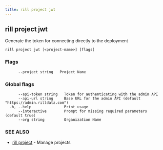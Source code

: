 ```yaml
---
title: rill project jwt
---
```

## rill project jwt

Generate the token for connecting directly to the deployment

```
rill project jwt [<project-name>] [flags]
```

### Flags

```
      --project string   Project Name
```

### Global flags

```
      --api-token string   Token for authenticating with the admin API
      --api-url string     Base URL for the admin API (default "https://admin.rilldata.com")
  -h, --help               Print usage
      --interactive        Prompt for missing required parameters (default true)
      --org string         Organization Name
```

### SEE ALSO

* [rill project](project.md)	 - Manage projects

